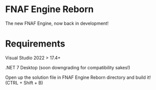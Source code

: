 # FNAF Engine Reborn
The new FNAF Engine, now back in development!

# Requirements
Visual Studio 2022 > 17.4+

.NET 7 Desktop (soon downgrading for compatibility sakes!)

Open up the solution file in FNAF Engine Reborn directory and build it! (CTRL + Shift + B)

